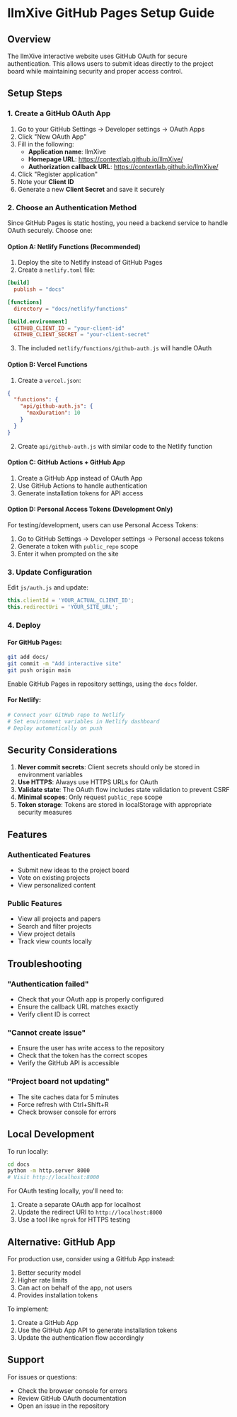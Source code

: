 # llmXive GitHub Pages Setup Guide

## Overview

The llmXive interactive website uses GitHub OAuth for secure authentication. This allows users to submit ideas directly to the project board while maintaining security and proper access control.

## Setup Steps

### 1. Create a GitHub OAuth App

1. Go to your GitHub Settings → Developer settings → OAuth Apps
2. Click "New OAuth App"
3. Fill in the following:
   - **Application name**: llmXive
   - **Homepage URL**: https://contextlab.github.io/llmXive/
   - **Authorization callback URL**: https://contextlab.github.io/llmXive/
4. Click "Register application"
5. Note your **Client ID**
6. Generate a new **Client Secret** and save it securely

### 2. Choose an Authentication Method

Since GitHub Pages is static hosting, you need a backend service to handle OAuth securely. Choose one:

#### Option A: Netlify Functions (Recommended)

1. Deploy the site to Netlify instead of GitHub Pages
2. Create a `netlify.toml` file:

```toml
[build]
  publish = "docs"

[functions]
  directory = "docs/netlify/functions"

[build.environment]
  GITHUB_CLIENT_ID = "your-client-id"
  GITHUB_CLIENT_SECRET = "your-client-secret"
```

3. The included `netlify/functions/github-auth.js` will handle OAuth

#### Option B: Vercel Functions

1. Create a `vercel.json`:

```json
{
  "functions": {
    "api/github-auth.js": {
      "maxDuration": 10
    }
  }
}
```

2. Create `api/github-auth.js` with similar code to the Netlify function

#### Option C: GitHub Actions + GitHub App

1. Create a GitHub App instead of OAuth App
2. Use GitHub Actions to handle authentication
3. Generate installation tokens for API access

#### Option D: Personal Access Tokens (Development Only)

For testing/development, users can use Personal Access Tokens:

1. Go to GitHub Settings → Developer settings → Personal access tokens
2. Generate a token with `public_repo` scope
3. Enter it when prompted on the site

### 3. Update Configuration

Edit `js/auth.js` and update:

```javascript
this.clientId = 'YOUR_ACTUAL_CLIENT_ID';
this.redirectUri = 'YOUR_SITE_URL';
```

### 4. Deploy

#### For GitHub Pages:
```bash
git add docs/
git commit -m "Add interactive site"
git push origin main
```

Enable GitHub Pages in repository settings, using the `docs` folder.

#### For Netlify:
```bash
# Connect your GitHub repo to Netlify
# Set environment variables in Netlify dashboard
# Deploy automatically on push
```

## Security Considerations

1. **Never commit secrets**: Client secrets should only be stored in environment variables
2. **Use HTTPS**: Always use HTTPS URLs for OAuth
3. **Validate state**: The OAuth flow includes state validation to prevent CSRF
4. **Minimal scopes**: Only request `public_repo` scope
5. **Token storage**: Tokens are stored in localStorage with appropriate security measures

## Features

### Authenticated Features
- Submit new ideas to the project board
- Vote on existing projects
- View personalized content

### Public Features
- View all projects and papers
- Search and filter projects
- View project details
- Track view counts locally

## Troubleshooting

### "Authentication failed"
- Check that your OAuth app is properly configured
- Ensure the callback URL matches exactly
- Verify client ID is correct

### "Cannot create issue"
- Ensure the user has write access to the repository
- Check that the token has the correct scopes
- Verify the GitHub API is accessible

### "Project board not updating"
- The site caches data for 5 minutes
- Force refresh with Ctrl+Shift+R
- Check browser console for errors

## Local Development

To run locally:

```bash
cd docs
python -m http.server 8000
# Visit http://localhost:8000
```

For OAuth testing locally, you'll need to:
1. Create a separate OAuth app for localhost
2. Update the redirect URI to `http://localhost:8000`
3. Use a tool like `ngrok` for HTTPS testing

## Alternative: GitHub App

For production use, consider using a GitHub App instead:

1. Better security model
2. Higher rate limits
3. Can act on behalf of the app, not users
4. Provides installation tokens

To implement:
1. Create a GitHub App
2. Use the GitHub App API to generate installation tokens
3. Update the authentication flow accordingly

## Support

For issues or questions:
- Check the browser console for errors
- Review GitHub OAuth documentation
- Open an issue in the repository